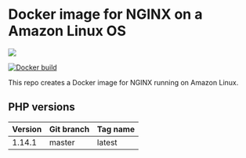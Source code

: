 # Docker image for NGINX on a Amazon Linux OS

[![](https://images.microbadger.com/badges/image/ljay/amaz-nginx.svg)](http://microbadger.com/images/ljay/amaz-nginx)

[![Docker build](http://dockeri.co/image/ljay/amaz-nginx)](https://hub.docker.com/r/ljay/amaz-nginx/)

This repo creates a Docker image for NGINX running on Amazon Linux.

## PHP versions

Version | Git branch | Tag name
--------| ---------- |---------
1.14.1   | master    | latest
